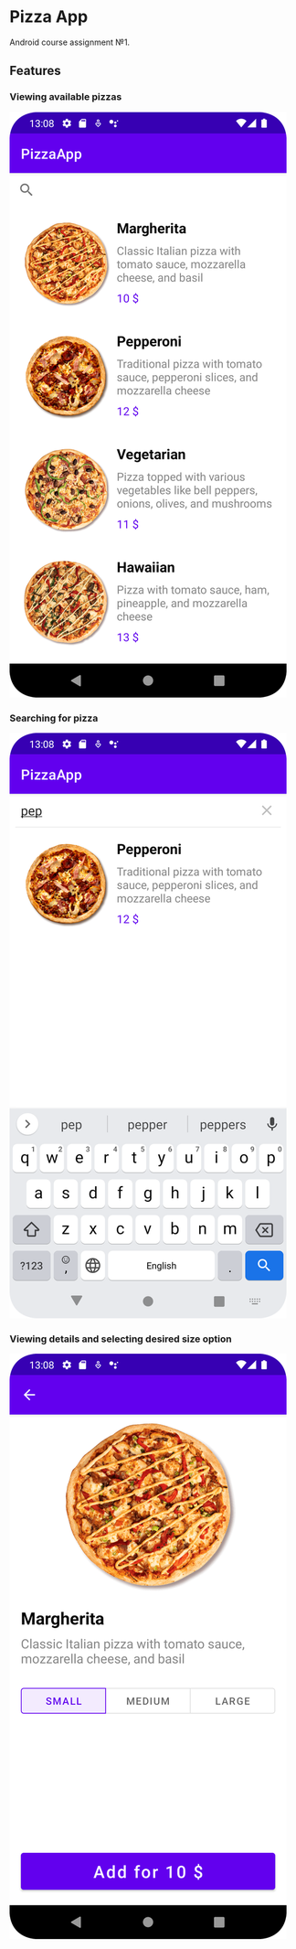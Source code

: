 # Pizza App

Android course assignment №1.

## Features

### Viewing available pizzas
![Screenshot 1](resources/1.png)

### Searching for pizza
![Screenshot 2](resources/2.png)

### Viewing details and selecting desired size option
![Screenshot 3](resources/3.png)
